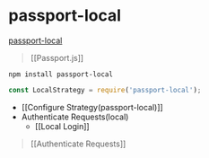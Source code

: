 # passport-local
[passport-local](https://www.passportjs.org/packages/passport-local/)

>[[Passport.js]]

```
npm install passport-local
```
```js
const LocalStrategy = require('passport-local');
```
- [[Configure Strategy(passport-local)]]
- Authenticate Requests(local)
	- [[Local Login]]

>[[Authenticate Requests]]

